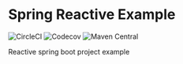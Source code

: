 # Spring Reactive Example
![CircleCI](https://img.shields.io/circleci/build/github/uuhnaut69/spring-reactive-example/master?logo=circleci&style=for-the-badge)
![Codecov](https://img.shields.io/codecov/c/github/uuhnaut69/spring-reactive-example?logo=codecov&style=for-the-badge)
![Maven Central](https://img.shields.io/maven-central/v/org.springframework.boot/spring-boot-starter-parent?color=green&label=spring-boot&logo=spring-boot&logoColor=green&style=for-the-badge)

Reactive spring boot project example